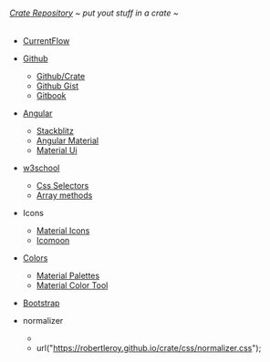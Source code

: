 ###### [Crate Repository](https://github.com/robertleroy/crate) ~ *put yout stuff in a crate* ~

- [CurrentFlow](https://robertleroy.github.io/currentflow/)

- [Github](https://github.com/)
  - [Github/Crate](https://github.com/robertleroy/crate)
  - [Github Gist](https://gist.github.com/)
  - [Gitbook](https://www.gitbook.com/)


- [Angular](https://angular.io/)
  - [Stackblitz](https://stackblitz.com/@robertleroy)
  - [Angular Material](https://material.angular.io/)
  - [Material Ui](https://material-ui.com/)
  
  
- [w3school](https://www.w3schools.com/)
  - [Css Selectors](https://www.w3schools.com/cssref/css_selectors.asp)  
  - [Array methods](https://www.w3schools.com/js/js_array_methods.asp)
  
  
- Icons
  - [Material Icons](https://material.io/tools/icons/?style=baseline)
  - [Icomoon](https://icomoon.io/)


- [Colors](https://robertleroy.github.io/colors/)
  - [Material Palettes](https://materialpalettes.com/)
  - [Material Color Tool](https://material.io/tools/color/#!/?view.left=0&view.right=1)


- [Bootstrap](https://getbootstrap.com/docs/4.3/getting-started/introduction/)


- normalizer 
  - <link rel="stylesheet" href="https://robertleroy.github.io/crate/css/normalizer.css">
  - url("https://robertleroy.github.io/crate/css/normalizer.css");
